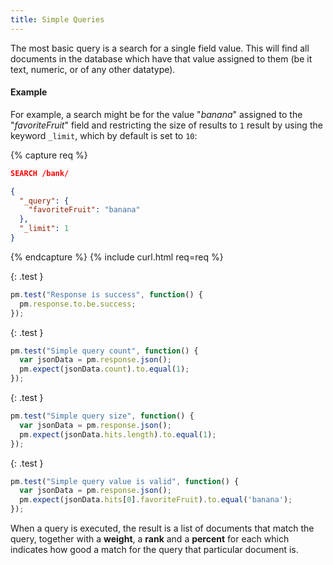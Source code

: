 ```yaml
---
title: Simple Queries
---
```


The most basic query is a search for a single field value. This will find all
documents in the database which have that value assigned to them (be it text,
numeric, or of any other datatype).

#### Example

For example, a search might be for the value "_banana_" assigned to the
"_favoriteFruit_" field and restricting the size of results to `1` result by
using the keyword `_limit`, which by default is set to `10`:

{% capture req %}

```json
SEARCH /bank/

{
  "_query": {
    "favoriteFruit": "banana"
  },
  "_limit": 1
}
```
{% endcapture %}
{% include curl.html req=req %}

{: .test }

```js
pm.test("Response is success", function() {
  pm.response.to.be.success;
});
```

{: .test }

```js
pm.test("Simple query count", function() {
  var jsonData = pm.response.json();
  pm.expect(jsonData.count).to.equal(1);
});
```

{: .test }

```js
pm.test("Simple query size", function() {
  var jsonData = pm.response.json();
  pm.expect(jsonData.hits.length).to.equal(1);
});
```

{: .test }

```js
pm.test("Simple query value is valid", function() {
  var jsonData = pm.response.json();
  pm.expect(jsonData.hits[0].favoriteFruit).to.equal('banana');
});
```

When a query is executed, the result is a list of documents that match the
query, together with a **weight**, a **rank** and a **percent** for each which
indicates how good a match for the query that particular document is.
